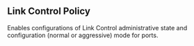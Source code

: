 ## Link Control Policy
Enables configurations of Link Control administrative state and configuration (normal or aggressive) mode for ports.
